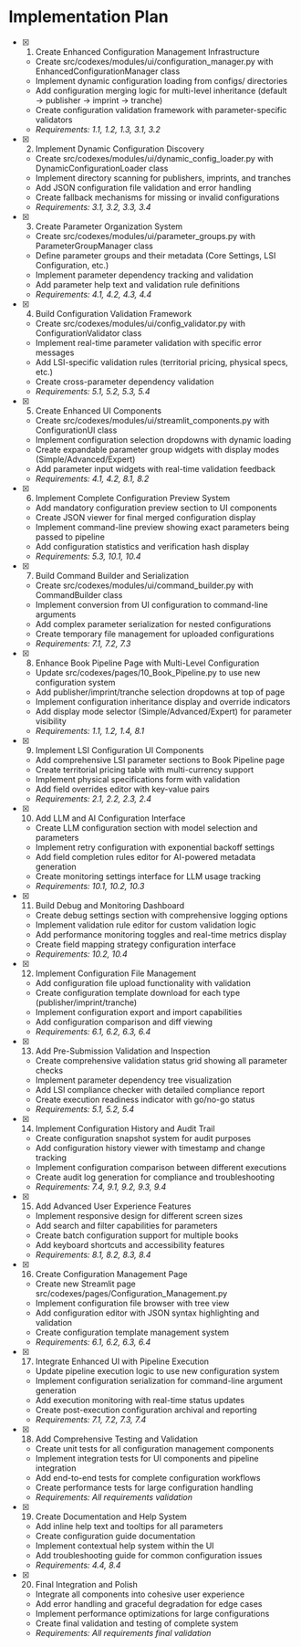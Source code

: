 # Implementation Plan

- [x] 1. Create Enhanced Configuration Management Infrastructure
  - Create src/codexes/modules/ui/configuration_manager.py with EnhancedConfigurationManager class
  - Implement dynamic configuration loading from configs/ directories
  - Add configuration merging logic for multi-level inheritance (default → publisher → imprint → tranche)
  - Create configuration validation framework with parameter-specific validators
  - _Requirements: 1.1, 1.2, 1.3, 3.1, 3.2_

- [x] 2. Implement Dynamic Configuration Discovery
  - Create src/codexes/modules/ui/dynamic_config_loader.py with DynamicConfigurationLoader class
  - Implement directory scanning for publishers, imprints, and tranches
  - Add JSON configuration file validation and error handling
  - Create fallback mechanisms for missing or invalid configurations
  - _Requirements: 3.1, 3.2, 3.3, 3.4_

- [x] 3. Create Parameter Organization System
  - Create src/codexes/modules/ui/parameter_groups.py with ParameterGroupManager class
  - Define parameter groups and their metadata (Core Settings, LSI Configuration, etc.)
  - Implement parameter dependency tracking and validation
  - Add parameter help text and validation rule definitions
  - _Requirements: 4.1, 4.2, 4.3, 4.4_

- [x] 4. Build Configuration Validation Framework
  - Create src/codexes/modules/ui/config_validator.py with ConfigurationValidator class
  - Implement real-time parameter validation with specific error messages
  - Add LSI-specific validation rules (territorial pricing, physical specs, etc.)
  - Create cross-parameter dependency validation
  - _Requirements: 5.1, 5.2, 5.3, 5.4_

- [x] 5. Create Enhanced UI Components
  - Create src/codexes/modules/ui/streamlit_components.py with ConfigurationUI class
  - Implement configuration selection dropdowns with dynamic loading
  - Create expandable parameter group widgets with display modes (Simple/Advanced/Expert)
  - Add parameter input widgets with real-time validation feedback
  - _Requirements: 4.1, 4.2, 8.1, 8.2_

- [x] 6. Implement Complete Configuration Preview System
  - Add mandatory configuration preview section to UI components
  - Create JSON viewer for final merged configuration display
  - Implement command-line preview showing exact parameters being passed to pipeline
  - Add configuration statistics and verification hash display
  - _Requirements: 5.3, 10.1, 10.4_

- [x] 7. Build Command Builder and Serialization
  - Create src/codexes/modules/ui/command_builder.py with CommandBuilder class
  - Implement conversion from UI configuration to command-line arguments
  - Add complex parameter serialization for nested configurations
  - Create temporary file management for uploaded configurations
  - _Requirements: 7.1, 7.2, 7.3_

- [x] 8. Enhance Book Pipeline Page with Multi-Level Configuration
  - Update src/codexes/pages/10_Book_Pipeline.py to use new configuration system
  - Add publisher/imprint/tranche selection dropdowns at top of page
  - Implement configuration inheritance display and override indicators
  - Add display mode selector (Simple/Advanced/Expert) for parameter visibility
  - _Requirements: 1.1, 1.2, 1.4, 8.1_

- [x] 9. Implement LSI Configuration UI Components
  - Add comprehensive LSI parameter sections to Book Pipeline page
  - Create territorial pricing table with multi-currency support
  - Implement physical specifications form with validation
  - Add field overrides editor with key-value pairs
  - _Requirements: 2.1, 2.2, 2.3, 2.4_

- [x] 10. Add LLM and AI Configuration Interface
  - Create LLM configuration section with model selection and parameters
  - Implement retry configuration with exponential backoff settings
  - Add field completion rules editor for AI-powered metadata generation
  - Create monitoring settings interface for LLM usage tracking
  - _Requirements: 10.1, 10.2, 10.3_

- [x] 11. Build Debug and Monitoring Dashboard
  - Create debug settings section with comprehensive logging options
  - Implement validation rule editor for custom validation logic
  - Add performance monitoring toggles and real-time metrics display
  - Create field mapping strategy configuration interface
  - _Requirements: 10.2, 10.4_

- [x] 12. Implement Configuration File Management
  - Add configuration file upload functionality with validation
  - Create configuration template download for each type (publisher/imprint/tranche)
  - Implement configuration export and import capabilities
  - Add configuration comparison and diff viewing
  - _Requirements: 6.1, 6.2, 6.3, 6.4_

- [x] 13. Add Pre-Submission Validation and Inspection
  - Create comprehensive validation status grid showing all parameter checks
  - Implement parameter dependency tree visualization
  - Add LSI compliance checker with detailed compliance report
  - Create execution readiness indicator with go/no-go status
  - _Requirements: 5.1, 5.2, 5.4_

- [x] 14. Implement Configuration History and Audit Trail
  - Create configuration snapshot system for audit purposes
  - Add configuration history viewer with timestamp and change tracking
  - Implement configuration comparison between different executions
  - Create audit log generation for compliance and troubleshooting
  - _Requirements: 7.4, 9.1, 9.2, 9.3, 9.4_

- [x] 15. Add Advanced User Experience Features
  - Implement responsive design for different screen sizes
  - Add search and filter capabilities for parameters
  - Create batch configuration support for multiple books
  - Add keyboard shortcuts and accessibility features
  - _Requirements: 8.1, 8.2, 8.3, 8.4_

- [x] 16. Create Configuration Management Page
  - Create new Streamlit page src/codexes/pages/Configuration_Management.py
  - Implement configuration file browser with tree view
  - Add configuration editor with JSON syntax highlighting and validation
  - Create configuration template management system
  - _Requirements: 6.1, 6.2, 6.3, 6.4_

- [x] 17. Integrate Enhanced UI with Pipeline Execution
  - Update pipeline execution logic to use new configuration system
  - Implement configuration serialization for command-line argument generation
  - Add execution monitoring with real-time status updates
  - Create post-execution configuration archival and reporting
  - _Requirements: 7.1, 7.2, 7.3, 7.4_

- [x] 18. Add Comprehensive Testing and Validation
  - Create unit tests for all configuration management components
  - Implement integration tests for UI components and pipeline integration
  - Add end-to-end tests for complete configuration workflows
  - Create performance tests for large configuration handling
  - _Requirements: All requirements validation_

- [x] 19. Create Documentation and Help System
  - Add inline help text and tooltips for all parameters
  - Create configuration guide documentation
  - Implement contextual help system within the UI
  - Add troubleshooting guide for common configuration issues
  - _Requirements: 4.4, 8.4_

- [x] 20. Final Integration and Polish
  - Integrate all components into cohesive user experience
  - Add error handling and graceful degradation for edge cases
  - Implement performance optimizations for large configurations
  - Create final validation and testing of complete system
  - _Requirements: All requirements final validation_